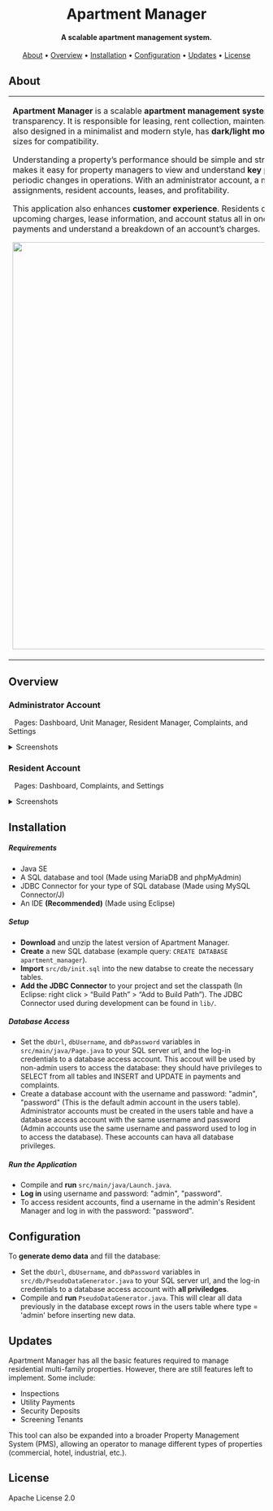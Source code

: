 <h1 align="center">
 Apartment Manager
</h1>

<h4 align="center">
A scalable apartment management system.
</h4>
  
<p align="center">
  <a href="#about">About</a> •
  <a href="#overview">Overview</a> •
  <a href="#installation">Installation</a> •
  <a href="#configuration">Configuration</a> •
  <a href="#updates">Updates</a> •
  <a href="#license">License</a>
</p>  
  

## About

<table>
<tr>
<td>

**Apartment Manager** is a scalable **apartment management system** with a focus on accessibility and transparency. It is responsible for leasing, rent collection, maintenance, and performance analytics. It is also designed in a minimalist and modern style, has **dark/light mode**, and can be rezised to a variety of sizes for compatibility.
  
Understanding a property’s performance should be simple and straight forward. Apartment Manager makes it easy for property managers to view and understand **key performance indicators (KPIs)** and periodic changes in operations. With an administrator account, a manager has full control over unit assignments, resident accounts, leases, and profitability.
  
This application also enhances **customer experience**. Residents can view their payment history, upcoming charges, lease information, and account status all in one place. It is also easy to make payments and understand a breakdown of an account’s charges.

<p align="center">
<img src="https://user-images.githubusercontent.com/103907036/179035685-4fbdbc81-c1a9-47d2-8e3a-caaabd9003f3.png" width="800">  
</p>
  
</td>
</tr>
</table>


## Overview

### Administrator Account

&nbsp;&nbsp;&nbsp;Pages: Dashboard, Unit Manager, Resident Manager, Complaints, and Settings
<details>
  <summary>Screenshots</summary>

  <img src="https://user-images.githubusercontent.com/103907036/179044162-69c381b2-d56a-4b24-ad17-40658fe587e0.png" width="200">

  <img src="https://user-images.githubusercontent.com/103907036/179044312-b68604f2-c6f0-46a8-8a9f-5fc24f3ea1c4.png" width="110">

  <img src="https://user-images.githubusercontent.com/103907036/179044369-4a84d184-65f5-41a9-9012-4590b745cae7.png" width="200">

  <img src="https://user-images.githubusercontent.com/103907036/179044482-f17c53ab-500f-495d-a5be-c6ec7c086ffa.png" width="200">

  <img src="https://user-images.githubusercontent.com/103907036/179044552-d3c63b56-5b4c-438a-b392-1b0796a76830.png" width="200">
  
  &nbsp;
  
  <img src="https://user-images.githubusercontent.com/103907036/179045737-7d852891-83d1-4cf7-82a4-9c9bd7bc2da5.png" width="200">

  <img src="https://user-images.githubusercontent.com/103907036/179045749-5962406f-d883-4063-a223-f4ab7e01555b.png" width="110">

  <img src="https://user-images.githubusercontent.com/103907036/179045773-487722fd-b106-4f0a-ae13-6e8011d674ef.png" width="200">

  <img src="https://user-images.githubusercontent.com/103907036/179045794-33859e9f-53a6-4928-a82f-da7f7e6119e3.png" width="200">

  <img src="https://user-images.githubusercontent.com/103907036/179045804-5c1d7421-0eb7-4c9a-bd16-9ed6cd92bdd5.png" width="200">

</details>



### Resident Account

&nbsp;&nbsp;&nbsp;Pages: Dashboard, Complaints, and Settings
<details>
  <summary>Screenshots</summary>

  <img src="https://user-images.githubusercontent.com/103907036/179047077-a3e26d2d-690e-4000-9172-b68d863e1f31.png" width="160">

  <img src="https://user-images.githubusercontent.com/103907036/179047320-5a1083c8-3b1a-4e1c-aa35-4b6b86377d7d.png" width="160">

  <img src="https://user-images.githubusercontent.com/103907036/179047090-bbacc3d1-3275-491d-8b7c-d5336830b8d0.png" width="160">

  <img src="https://user-images.githubusercontent.com/103907036/179047324-6f5bb9a8-4a10-4de8-80dc-197679382f21.png" width="160">

</details>


## Installation

##### Requirements
* Java SE
* A SQL database and tool (Made using MariaDB and phpMyAdmin)
* JDBC Connector for your type of SQL database (Made using MySQL Connector/J)
* An IDE **(Recommended)** (Made using Eclipse)

##### Setup

* **Download** and unzip the latest version of Apartment Manager.
* **Create** a new SQL database (example query: `CREATE DATABASE apartment_manager`).
* **Import** `src/db/init.sql` into the new databse to create the necessary tables.
* **Add the JDBC Connector** to your project and set the classpath (In Eclipse: right click > “Build Path” > “Add to Build Path”). The JDBC Connector used during development can be found in `lib/`.

##### Database Access

* Set the `dbUrl`, `dbUsername`, and `dbPassword` variables in `src/main/java/Page.java` to your SQL server url, and the log-in credentials to a database access account. This accout will be used by non-admin users to access the database: they should have privileges to SELECT from all tables and INSERT and UPDATE in payments and complaints.
* Create a database account with the username and password: "admin", "password" (This is the default admin account in the users table). Administrator accounts must be created in the users table and have a database access account with the same username and password (Admin accounts use the same username and password used to log in to access the database). These accounts can hava all database privileges.

##### Run the Application

* Compile and **run** `src/main/java/Launch.java`.
* **Log in** using username and password: "admin", "password".
* To access resident accounts, find a username in the admin's Resident Manager and log in with the password: "password".


## Configuration

To **generate demo data** and fill the database:
* Set the `dbUrl`, `dbUsername`, and `dbPassword` variables in `src/db/PseudoDataGenerator.java` to your SQL server url, and the log-in credentials to a database access account with **all priviledges**. 
* Compile and **run** `PseudoDataGenerator.java`. This will clear all data previously in the database except rows in the users table where type = 'admin' before inserting new data.


## Updates
Apartment Manager has all the basic features required to manage residential multi-family properties. However, there are still features left to implement. Some include:
* Inspections
* Utility Payments
* Security Deposits
* Screening Tenants

This tool can also be expanded into a broader Property Management System (PMS), allowing an operator to manage different types of properties (commercial, hotel, industrial, etc.).


## License
Apache License 2.0
